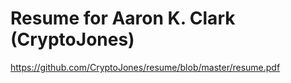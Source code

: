 # Resume for Aaron K. Clark (CryptoJones) 

https://github.com/CryptoJones/resume/blob/master/resume.pdf
